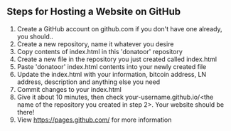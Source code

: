 ## Steps for Hosting a Website on GitHub

1. Create a GitHub account on github.com if you don't have one already, you should..
2. Create a new repository, name it whatever you desire
3. Copy contents of index.html in this 'donatoor' repository
4. Create a new file in the repository you just created called index.html
5. Paste 'donatoor' index.html contents into your newly created file
6. Update the index.html with your information, bitcoin address, LN address, description and anything else you need
7. Commit changes to your index.html 
9. Give it about 10 minutes, then check your-username.github.io/<the name of the repository you created in step 2>. Your website should be there!
10. View https://pages.github.com/ for more information 
